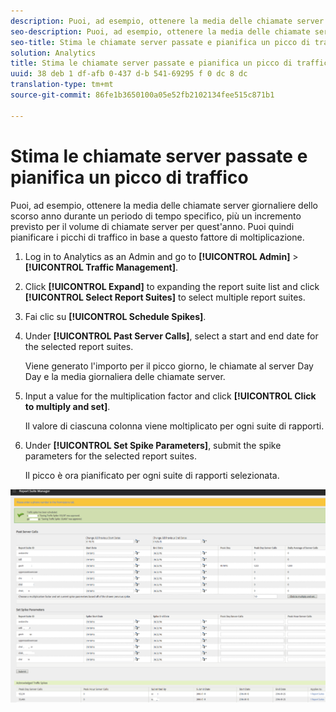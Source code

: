 ```yaml
---
description: Puoi, ad esempio, ottenere la media delle chiamate server giornaliere dello scorso anno durante un periodo di tempo specifico, più un incremento previsto per il volume di chiamate server per quest'anno. Puoi quindi pianificare i picchi di traffico in base a questo fattore di moltiplicazione.
seo-description: Puoi, ad esempio, ottenere la media delle chiamate server giornaliere dello scorso anno durante un periodo di tempo specifico, più un incremento previsto per il volume di chiamate server per quest'anno. Puoi quindi pianificare i picchi di traffico in base a questo fattore di moltiplicazione.
seo-title: Stima le chiamate server passate e pianifica un picco di traffico
solution: Analytics
title: Stima le chiamate server passate e pianifica un picco di traffico
uuid: 38 deb 1 df-afb 0-437 d-b 541-69295 f 0 dc 8 dc
translation-type: tm+mt
source-git-commit: 86fe1b3650100a05e52fb2102134fee515c871b1

---
```



# Stima le chiamate server passate e pianifica un picco di traffico

Puoi, ad esempio, ottenere la media delle chiamate server giornaliere dello scorso anno durante un periodo di tempo specifico, più un incremento previsto per il volume di chiamate server per quest'anno. Puoi quindi pianificare i picchi di traffico in base a questo fattore di moltiplicazione.

1. Log in to Analytics as an Admin and go to **[!UICONTROL Admin]** &gt; **[!UICONTROL Traffic Management]**.

1. Click **[!UICONTROL Expand]** to expanding the report suite list and click **[!UICONTROL Select Report Suites]** to select multiple report suites.

1. Fai clic su **[!UICONTROL Schedule Spikes]**.
1. Under **[!UICONTROL Past Server Calls]**, select a start and end date for the selected report suites.

   Viene generato l'importo per il picco giorno, le chiamate al server Day Day e la media giornaliera delle chiamate server.

1. Input a value for the multiplication factor and click **[!UICONTROL Click to multiply and set]**.

   Il valore di ciascuna colonna viene moltiplicato per ogni suite di rapporti.

1. Under **[!UICONTROL Set Spike Parameters]**, submit the spike parameters for the selected report suites.

   Il picco è ora pianificato per ogni suite di rapporti selezionata.

![](assets/past_server_calls.png)

